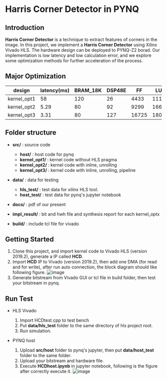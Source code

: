 # Harris Corner Detector in PYNQ

## Introduction
**Harris Corner Detector** is a technique to extract features of corners in the image.
In this project, we implement a **Harris Corner Detector** using Xilinx Vivado HLS. The hardware design can be deployed to PYNQ-Z2 borad.
Our implementation is low latency and low calculation error, and we explore some optimization methods for further acceleration of the process.

## Major Optimization


| design   | latency(ms) | BRAM_18K | DSP48E | FF | LUT|
| -------- | -------- | -------- |  -------- | -------- | ----|
| kernel_opt1 | 58   | 120 | 26 | 4433 | 11199 |
| kernel_opt2 | 5.29 | 80  | 92 | 9299 | 16640 |
| kernel_opt3 | 3.31 | 80  | 127| 16725 | 18057 |


## Folder structure
* **src/** : source code
    * **host/** : host code for pynq
    * **kernel_opt1/** : kernel code without HLS pragma
    * **kernel_opt2/** : kernel code with inline, unrolling
    * **kernel_opt3/** : kernel code with inline, unrolling, pipeline

* **data/** : data for testing
    * **hls_test/** : test data for xilinx HLS tool.
    * **host_test/** : test data for pynq's jupyter notebook

* **docs/** :  pdf of our present

* **impl_result/** :  bit and hwh file and synthesis report for each kernel_optx

* **build/** : include tcl file for vivado

## Getting Started
1. Clone this project, and import kernel code to Vivado HLS (version 2019.2), generate a IP called **HCD**.
2. Import **HCD** IP to Vivado (version 2019.2), then add one DMA (for read and for write), after run auto connection, the block diagram should like following figure. 
    ![image](https://github.com/yqchenee/ACA_21S_final/blob/master/docs/block_diagram.png)
3. Generate bitstream from Vivado GUI or tcl file in build folder, then test your bitstream in pynq.

## Run Test
* HLS Vivado
    1. Import HCDtest.cpp to test bench
    2. Put **data/hls_test** folder to the same directory of hls project root.
    3. Run simulation.
    
* PYNQ host
    1. Upload **src/host** folder to pynq's jupyter, then put **data/host_test** folder to the same folder.
    2. Upload your bitstream and hardware file.
    3. Execute **HCDhost.ipynb** in jupyter notebook, following is the figure after correctly execute it.
        ![image](https://github.com/yqchenee/ACA_21S_final/blob/master/docs/host_test_result.png)
